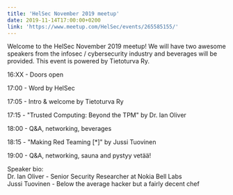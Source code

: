 ```yaml
---
title: 'HelSec November 2019 meetup'
date: 2019-11-14T17:00:00+0200
link: 'https://www.meetup.com/HelSec/events/265585155/'
---
```


Welcome to the HelSec November 2019 meetup! We will have two awesome speakers from the infosec / cybersecurity industry and beverages will be provided. This event is powered by Tietoturva Ry.

 16:XX - Doors open

 17:00 - Word by HelSec

 17:05 - Intro & welcome by Tietoturva Ry

 17:15 - "Trusted Computing: Beyond the TPM" by Dr. Ian Oliver

 18:00 - Q&A, networking, beverages

 18:15 - "Making Red Teaming [*]" by Jussi Tuovinen

 19:00 - Q&A, networking, sauna and pystyy vetää!

 Speaker bio:  
Dr. Ian Oliver - Senior Security Researcher at Nokia Bell Labs  
Jussi Tuovinen - Below the average hacker but a fairly decent chef

 